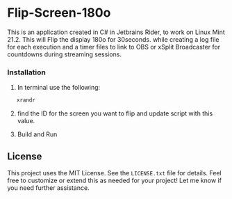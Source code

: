 # Flip-Screen-180o
This is an application created in C# in Jetbrains Rider, to work on Linux Mint 21.2. This will Flip the display 180o for 30seconds. while creating a log file for each execution and a timer files to link to OBS or xSplit Broadcaster for countdowns during streaming sessions. 


### Installation
1. In terminal use the following:
``` bash
   xrandr
```
2. find the ID for the screen you want to flip and update script with this value.

3. Build and Run

## License
This project uses the MIT License. See the `LICENSE.txt` file for details.
Feel free to customize or extend this as needed for your project! Let me know if you need further assistance.



